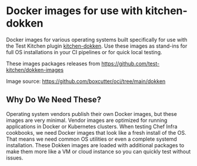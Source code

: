 # Docker images for use with kitchen-dokken

Docker images for various operating systems built specifically for use with the Test Kitchen plugin [kitchen-dokken](https://kitchen.ci/docs/drivers/dokken/). Use these images as stand-ins for full OS installations in your CI pipelines or for quick local testing.

These images packages releases from https://github.com/test-kitchen/dokken-images

Image source: https://github.com/boxcutter/oci/tree/main/dokken

## Why Do We Need These?

Operating system vendors publish their own Docker images, but these images are very minimal. Vendor images are optimized for running applications in Docker or Kubernetes clusters. When testing Chef Infra cookbooks, we need Docker images that look like a fresh install of the OS. That means we need common OS utilities or even a complete systemd installation. These Dokken images are loaded with additional packages to make them more like a VM or cloud instance so you can quickly test without issues.
